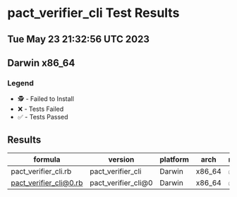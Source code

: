 # pact_verifier_cli Test Results
## Tue May 23 21:32:56 UTC 2023
## Darwin x86_64
### Legend
- 🕵️ - Failed to Install
- ❌ - Tests Failed
- ✅ - Tests Passed

## Results
| formula | version | platform | arch | result |
| ------- | ------- | -------- | ---- | ------ |
| pact_verifier_cli.rb | pact_verifier_cli | Darwin | x86_64 | ✅ |
| pact_verifier_cli@0.rb | pact_verifier_cli@0 | Darwin | x86_64 | ✅ |
